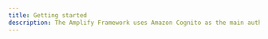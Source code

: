 ```yaml
---
title: Getting started
description: The Amplify Framework uses Amazon Cognito as the main authentication provider. Learn how to handle user registration, authentication, account recovery & other operations. 
---
```


<inline-fragment platform="js" src="/fragments/js/getting-started.md"></inline-fragment>
<inline-fragment platform="ios" src="~/lib/auth/fragments/native_common/getting_started/common.md"></inline-fragment>
<inline-fragment platform="android" src="~/sdk/auth/fragments/android/getting-started.md"></inline-fragment>
